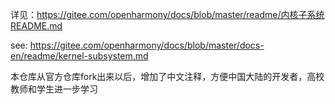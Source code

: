 详见：https://gitee.com/openharmony/docs/blob/master/readme/内核子系统README.md

see: https://gitee.com/openharmony/docs/blob/master/docs-en/readme/kernel-subsystem.md

本仓库从官方仓库fork出来以后，增加了中文注释，方便中国大陆的开发者，高校教师和学生进一步学习